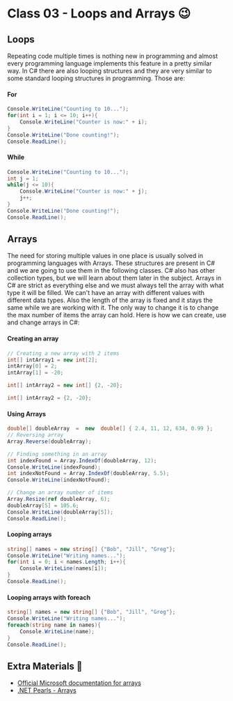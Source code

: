 # Class 03 - Loops and Arrays 😉
## Loops
Repeating code multiple times is nothing new in programming and almost every programming language implements this feature in a pretty similar way. In C# there are also looping structures and they are very similar to some standard looping structures in programming. Those are: 
#### For
```c#
Console.WriteLine("Counting to 10...");
for(int i = 1; i <= 10; i++){
	Console.WriteLine("Counter is now:" + i);
}
Console.WriteLine("Done counting!");
Console.ReadLine();
```
#### While
```c#
Console.WriteLine("Counting to 10...");
int j = 1;
while(j <= 10){
	Console.WriteLine("Counter is now:" + j);
	j++;
}
Console.WriteLine("Done counting!");
Console.ReadLine();
```
## Arrays
The need for storing multiple values in one place is usually solved in programming languages with Arrays. These structures are present in C# and we are going to use them in the following classes. C# also has other collection types, but we will learn about them later in the subject. Arrays in C# are strict as everything else and we must always tell the array with what type it will be filled. We can't have an array with different values with different data types. Also the length of the array is fixed and it stays the same while we are working with it. The only way to change it is to change the max number of items the array can hold. Here is how we can create, use and change arrays in C#:
#### Creating an array
```c#
// Creating a new array with 2 items 
int[] intArray1 = new int[2];
intArray[0] = 2;
intArray[1] = -20;
```
```c#
int[] intArray2 = new int[] {2, -20};
```
```c#
int[] intArray2 = {2, -20};
```
#### Using Arrays
```c#
double[] doubleArray  =  new  double[] { 2.4, 11, 12, 634, 0.99 };
// Reversing array
Array.Reverse(doubleArray);

// Finding something in an array
int indexFound = Array.IndexOf(doubleArray, 12);
Console.WriteLine(indexFound);
int indexNotFound = Array.IndexOf(doubleArray, 5.5);
Console.WriteLine(indexNotFound);

// Change an array number of items
Array.Resize(ref doubleArray, 6);
doubleArray[5] = 105.6;
Console.WriteLine(doubleArray[5]);
Console.ReadLine();
```
#### Looping arrays
```c#
string[] names = new string[] {"Bob", "Jill", "Greg"};
Console.WriteLine("Writing names...");
for(int i = 0; i < names.Length; i++){
	Console.WriteLine(names[i]);
}
Console.ReadLine();
```

#### Looping arrays with foreach
```c#
string[] names = new string[] {"Bob", "Jill", "Greg"};
Console.WriteLine("Writing names...");
foreach(string name in names){
	Console.WriteLine(name);
}
Console.ReadLine();
```

## Extra Materials 📘
* [Official Microsoft documentation for arrays](https://docs.microsoft.com/en-us/dotnet/csharp/tour-of-csharp/arrays)
* [.NET Pearls - Arrays](https://www.dotnetperls.com/array)
